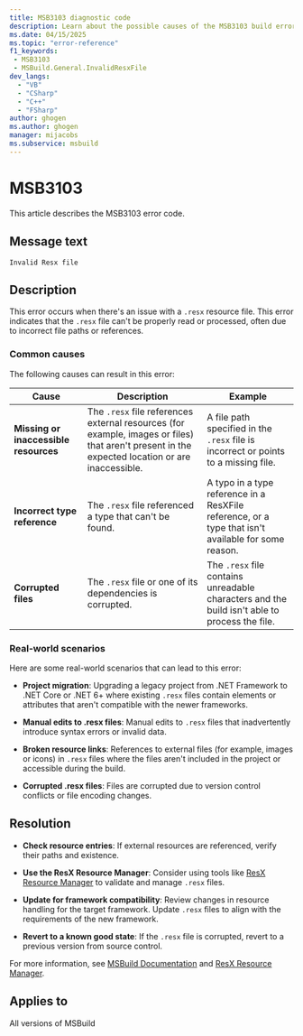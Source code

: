 ```yaml
---
title: MSB3103 diagnostic code
description: Learn about the possible causes of the MSB3103 build error and get troubleshooting tips.
ms.date: 04/15/2025
ms.topic: "error-reference"
f1_keywords:
 - MSB3103
 - MSBuild.General.InvalidResxFile
dev_langs:
  - "VB"
  - "CSharp"
  - "C++"
  - "FSharp"
author: ghogen
ms.author: ghogen
manager: mijacobs
ms.subservice: msbuild
---
```

# MSB3103

This article describes the MSB3103 error code.

## Message text

`Invalid Resx file`

## Description

This error occurs when there's an issue with a `.resx` resource file. This error indicates that the `.resx` file can't be properly read or processed, often due to incorrect file paths or references. 

### Common causes

The following causes can result in this error:

| Cause | Description | Example |
| --- | --- | --- |
| **Missing or inaccessible resources** | The `.resx` file references external resources (for example, images or files) that aren't present in the expected location or are inaccessible. | A file path specified in the `.resx` file is incorrect or points to a missing file. |
| **Incorrect type reference** | The `.resx` file referenced a type that can't be found. | A typo in a type reference in a ResXFile reference, or a type that isn't available for some reason. |
| **Corrupted files** | The `.resx` file or one of its dependencies is corrupted. | The `.resx` file contains unreadable characters and the build isn't able to process the file. |

### Real-world scenarios

Here are some real-world scenarios that can lead to this error:

- **Project migration**: Upgrading a legacy project from .NET Framework to .NET Core or .NET 6+ where existing `.resx` files contain elements or attributes that aren't compatible with the newer frameworks.

- **Manual edits to .resx files**: Manual edits to `.resx` files that inadvertently introduce syntax errors or invalid data.

- **Broken resource links**: References to external files (for example, images or icons) in `.resx` files where the files aren't included in the project or accessible during the build.

- **Corrupted .resx files**: Files are corrupted due to version control conflicts or file encoding changes.
 
## Resolution

- **Check resource entries**: If external resources are referenced, verify their paths and existence.

- **Use the ResX Resource Manager**: Consider using tools like [ResX Resource Manager](https://github.com/dotnet/ResXResourceManager) to validate and manage `.resx` files.

- **Update for framework compatibility**: Review changes in resource handling for the target framework. Update `.resx` files to align with the requirements of the new framework.

- **Revert to a known good state**: If the `.resx` file is corrupted, revert to a previous version from source control.

For more information, see [MSBuild Documentation](../msbuild.md) and [ResX Resource Manager](https://github.com/dotnet/ResXResourceManager).

## Applies to

All versions of MSBuild